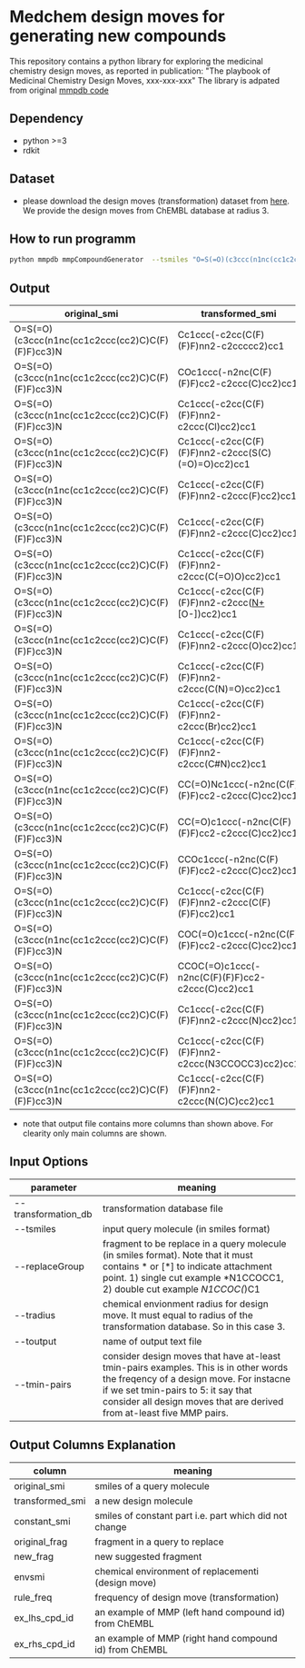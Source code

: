 # Medchem design moves for generating new compounds

This repository contains a python library for exploring the medicinal chemistry design moves, as reported in publication: "The playbook of Medicinal Chemistry Design Moves, xxx-xxx-xxx"
The library is adpated from original [mmpdb code](https://github.com/rdkit/mmpdb)

## Dependency

  - python >=3
  - rdkit

## Dataset

  - please download the design moves (transformation) dataset from [here](https://figshare.com/articles/dataset/chemblDB3_sqlitdb/12912080). We provide the design moves from ChEMBL database at radius 3.

## How to run programm
```sh
python mmpdb mmpCompoundGenerator  --tsmiles "O=S(=O)(c3ccc(n1nc(cc1c2ccc(cc2)C)C(F)(F)F)cc3)N" --transformation_db "chemblDB3.sqlitdb" --replaceGroup "*S(=O)(=O)(N)" --tradius 3 --toutput output.txt --tmin-pairs 100
```

## Output

|original_smi|transformed_smi|original_frag|new_frag|rule_freq|ex_lhs_cpd_id|ex_rhs_cpd_id|
|-----------|-----------|-----------|-----------|-----------|-----------|-----------|
|O=S(=O)(c3ccc(n1nc(cc1c2ccc(cc2)C)C(F)(F)F)cc3)N|Cc1ccc(-c2cc(C(F)(F)F)nn2-c2ccccc2)cc1|[*]S(N)(=O)=O|[*:1][H]|1103|CHEMBL51385|CHEMBL1201104|
|O=S(=O)(c3ccc(n1nc(cc1c2ccc(cc2)C)C(F)(F)F)cc3)N|COc1ccc(-n2nc(C(F)(F)F)cc2-c2ccc(C)cc2)cc1|[*]S(N)(=O)=O|[*:1]OC|607|CHEMBL51385|CHEMBL8441|
|O=S(=O)(c3ccc(n1nc(cc1c2ccc(cc2)C)C(F)(F)F)cc3)N|Cc1ccc(-c2cc(C(F)(F)F)nn2-c2ccc(Cl)cc2)cc1|[*]S(N)(=O)=O|[*:1]Cl|523|CHEMBL51385|CHEMBL462|
|O=S(=O)(c3ccc(n1nc(cc1c2ccc(cc2)C)C(F)(F)F)cc3)N|Cc1ccc(-c2cc(C(F)(F)F)nn2-c2ccc(S(C)(=O)=O)cc2)cc1|[*]S(N)(=O)=O|[*:1]S(C)(=O)=O|497|CHEMBL468367|CHEMBL507789|
|O=S(=O)(c3ccc(n1nc(cc1c2ccc(cc2)C)C(F)(F)F)cc3)N|Cc1ccc(-c2cc(C(F)(F)F)nn2-c2ccc(F)cc2)cc1|[*]S(N)(=O)=O|[*:1]F|491|CHEMBL3426428|CHEMBL3426432|
|O=S(=O)(c3ccc(n1nc(cc1c2ccc(cc2)C)C(F)(F)F)cc3)N|Cc1ccc(-c2cc(C(F)(F)F)nn2-c2ccc(C)cc2)cc1|[*]S(N)(=O)=O|[*:1]C|408|CHEMBL51385|CHEMBL274877|
|O=S(=O)(c3ccc(n1nc(cc1c2ccc(cc2)C)C(F)(F)F)cc3)N|Cc1ccc(-c2cc(C(F)(F)F)nn2-c2ccc(C(=O)O)cc2)cc1|[*]S(N)(=O)=O|[*:1]C(=O)O|275|CHEMBL1966874|CHEMBL2094690|
|O=S(=O)(c3ccc(n1nc(cc1c2ccc(cc2)C)C(F)(F)F)cc3)N|Cc1ccc(-c2cc(C(F)(F)F)nn2-c2ccc([N+](=O)[O-])cc2)cc1|[*]S(N)(=O)=O|[*:1][N+](=O)[O-]|265|CHEMBL51385|CHEMBL8682|
|O=S(=O)(c3ccc(n1nc(cc1c2ccc(cc2)C)C(F)(F)F)cc3)N|Cc1ccc(-c2cc(C(F)(F)F)nn2-c2ccc(O)cc2)cc1|[*]S(N)(=O)=O|[*:1]O|255|CHEMBL3632832|CHEMBL1341020|
|O=S(=O)(c3ccc(n1nc(cc1c2ccc(cc2)C)C(F)(F)F)cc3)N|Cc1ccc(-c2cc(C(F)(F)F)nn2-c2ccc(C(N)=O)cc2)cc1|[*]S(N)(=O)=O|[*:1]C(N)=O|215|CHEMBL3901141|CHEMBL3973258|
|O=S(=O)(c3ccc(n1nc(cc1c2ccc(cc2)C)C(F)(F)F)cc3)N|Cc1ccc(-c2cc(C(F)(F)F)nn2-c2ccc(Br)cc2)cc1|[*]S(N)(=O)=O|[*:1]Br|205|CHEMBL51385|CHEMBL450762|
|O=S(=O)(c3ccc(n1nc(cc1c2ccc(cc2)C)C(F)(F)F)cc3)N|Cc1ccc(-c2cc(C(F)(F)F)nn2-c2ccc(C#N)cc2)cc1|[*]S(N)(=O)=O|[*:1]C#N|193|CHEMBL3426428|CHEMBL3426430|
|O=S(=O)(c3ccc(n1nc(cc1c2ccc(cc2)C)C(F)(F)F)cc3)N|CC(=O)Nc1ccc(-n2nc(C(F)(F)F)cc2-c2ccc(C)cc2)cc1|[*]S(N)(=O)=O|[*:1]NC(C)=O|170|CHEMBL1490019|CHEMBL1716793|
|O=S(=O)(c3ccc(n1nc(cc1c2ccc(cc2)C)C(F)(F)F)cc3)N|CC(=O)c1ccc(-n2nc(C(F)(F)F)cc2-c2ccc(C)cc2)cc1|[*]S(N)(=O)=O|[*:1]C(C)=O|152|CHEMBL2163818|CHEMBL1206418|
|O=S(=O)(c3ccc(n1nc(cc1c2ccc(cc2)C)C(F)(F)F)cc3)N|CCOc1ccc(-n2nc(C(F)(F)F)cc2-c2ccc(C)cc2)cc1|[*]S(N)(=O)=O|[*:1]OCC|141|CHEMBL2163818|CHEMBL1206420|
|O=S(=O)(c3ccc(n1nc(cc1c2ccc(cc2)C)C(F)(F)F)cc3)N|Cc1ccc(-c2cc(C(F)(F)F)nn2-c2ccc(C(F)(F)F)cc2)cc1|[*]S(N)(=O)=O|[*:1]C(F)(F)F|137|CHEMBL51385|CHEMBL501107|
|O=S(=O)(c3ccc(n1nc(cc1c2ccc(cc2)C)C(F)(F)F)cc3)N|COC(=O)c1ccc(-n2nc(C(F)(F)F)cc2-c2ccc(C)cc2)cc1|[*]S(N)(=O)=O|[*:1]C(=O)OC|136|CHEMBL3695775|CHEMBL3695774|
|O=S(=O)(c3ccc(n1nc(cc1c2ccc(cc2)C)C(F)(F)F)cc3)N|CCOC(=O)c1ccc(-n2nc(C(F)(F)F)cc2-c2ccc(C)cc2)cc1|[*]S(N)(=O)=O|[*:1]C(=O)OCC|132|CHEMBL285831|CHEMBL241971|
|O=S(=O)(c3ccc(n1nc(cc1c2ccc(cc2)C)C(F)(F)F)cc3)N|Cc1ccc(-c2cc(C(F)(F)F)nn2-c2ccc(N)cc2)cc1|[*]S(N)(=O)=O|[*:1]N|126|CHEMBL51385|CHEMBL463|
|O=S(=O)(c3ccc(n1nc(cc1c2ccc(cc2)C)C(F)(F)F)cc3)N|Cc1ccc(-c2cc(C(F)(F)F)nn2-c2ccc(N3CCOCC3)cc2)cc1|[*]S(N)(=O)=O|[*:1]N1CCOCC1|114|CHEMBL3679534|CHEMBL3679542|
|O=S(=O)(c3ccc(n1nc(cc1c2ccc(cc2)C)C(F)(F)F)cc3)N|Cc1ccc(-c2cc(C(F)(F)F)nn2-c2ccc(N(C)C)cc2)cc1|[*]S(N)(=O)=O|[*:1]N(C)C|108|CHEMBL3695775|CHEMBL3695770|


* note that output file contains more columns than shown above. For clearity only main columns are shown.

## Input Options 

|parameter|meaning |
|---------|--------|
|--transformation_db| transformation database file|
|--tsmiles| input query molecule (in smiles format)|
|--replaceGroup|fragment to be replace in a query molecule (in smiles format). Note that it must contains * or [*] to indicate attachment point. 1) single cut example *N1CCOCC1, 2) double cut example *N1CCOC(*)C1
|--tradius|chemical envionment radius for design move. It must equal to radius of the transformation database. So in this case 3.|
|--toutput|name of output text file|
|--tmin-pairs|consider design moves that have at-least tmin-pairs examples. This is in other words the freqency of a design move. For instacne if we set tmin-pairs to 5: it say that consider all design moves that are derived from at-least five MMP pairs.| 


## Output Columns Explanation
|column|meaning |
|---------|--------|
|original_smi|smiles of a query molecule|
|transformed_smi|a new design molecule|
|constant_smi|smiles of constant part i.e. part which did not change|
|original_frag|fragment in a query to replace|
|new_frag|new suggested fragment|
|envsmi|chemical environment of replacementi (design move)|
|rule_freq|frequency of design move (transformation)|
|ex_lhs_cpd_id|an example of MMP (left hand compound id) from ChEMBL|
|ex_rhs_cpd_id|an example of MMP (right hand compound id) from ChEMBL|
